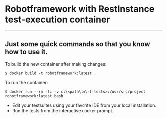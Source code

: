 # Robotframework with RestInstance test-execution container

----
Just some quick commands so that you know how to use it.
----

To build the new container after making changes:

    $ docker build -t robotframework:latest .

To run the container:

    $ docker run --rm -ti -v c:\<path\to\rf-tests>:/usr/src/project  robotframework:latest bash

- Edit your testsuites using your favorite IDE from your local installation.
- Run the tests from the interactive docker prompt.
